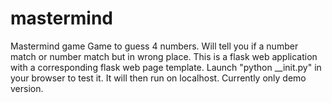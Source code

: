 # mastermind
Mastermind game
Game to guess 4 numbers. Will tell you if a number match or number match but in wrong place.
This is a flask web application with a corresponding flask web page template.
Launch "python __init.py" in your browser to test it. It will then run on localhost. 
Currently only demo version.  
